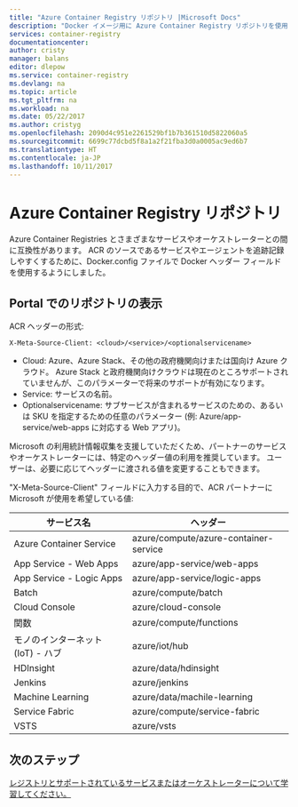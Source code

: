 ```yaml
---
title: "Azure Container Registry リポジトリ |Microsoft Docs"
description: "Docker イメージ用に Azure Container Registry リポジトリを使用する方法"
services: container-registry
documentationcenter: 
author: cristy
manager: balans
editor: dlepow
ms.service: container-registry
ms.devlang: na
ms.topic: article
ms.tgt_pltfrm: na
ms.workload: na
ms.date: 05/22/2017
ms.author: cristyg
ms.openlocfilehash: 2090d4c951e2261529bf1b7b361510d5822060a5
ms.sourcegitcommit: 6699c77dcbd5f8a1a2f21fba3d0a0005ac9ed6b7
ms.translationtype: HT
ms.contentlocale: ja-JP
ms.lasthandoff: 10/11/2017
---
```

# <a name="azure-container-registry-repositories"></a>Azure Container Registry リポジトリ

Azure Container Registries とさまざまなサービスやオーケストレーターとの間に互換性があります。 ACR のソースであるサービスやエージェントを追跡記録しやすくするために、Docker.config ファイルで Docker ヘッダー フィールドを使用するようにしました。



## <a name="viewing-repositories-in-the-portal"></a>Portal でのリポジトリの表示

ACR ヘッダーの形式:
```
X-Meta-Source-Client: <cloud>/<service>/<optionalservicename>
```

* Cloud: Azure、Azure Stack、その他の政府機関向けまたは国向け Azure クラウド。 Azure Stack と政府機関向けクラウドは現在のところサポートされていませんが、このパラメーターで将来のサポートが有効になります。
* Service: サービスの名前。
* Optionalservicename: サブサービスが含まれるサービスのための、あるいは SKU を指定するための任意のパラメーター (例: Azure/app-service/web-apps に対応する Web アプリ)。

Microsoft の利用統計情報収集を支援していただくため、パートナーのサービスやオーケストレーターには、特定のヘッダー値の利用を推奨しています。 ユーザーは、必要に応じてヘッダーに渡される値を変更することもできます。

"X-Meta-Source-Client" フィールドに入力する目的で、ACR パートナーに Microsoft が使用を希望している値:

| サービス名              | ヘッダー                                |
| ------------------------- | ------------------------------------- |
| Azure Container Service   | azure/compute/azure-container-service |
| App Service - Web Apps    | azure/app-service/web-apps            |
| App Service - Logic Apps  | azure/app-service/logic-apps          |
| Batch                     | azure/compute/batch                   |
| Cloud Console             | azure/cloud-console                   |
| 関数                 | azure/compute/functions               |
| モノのインターネット (IoT) - ハブ  | azure/iot/hub                         |
| HDInsight                 | azure/data/hdinsight                  |
| Jenkins                   | azure/jenkins                         |
| Machine Learning          | azure/data/machile-learning           |
| Service Fabric            | azure/compute/service-fabric          |
| VSTS                      | azure/vsts                            |


## <a name="next-steps"></a>次のステップ
[レジストリとサポートされているサービスまたはオーケストレーターについて学習してください。](container-registry-intro.md)
